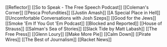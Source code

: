 [[Reflector]]
[[So to Speak - The Free Speech Podcast]]
[[Coleman's Corner]]
[[Pesca Profundities]]
[[Justin Amash]]
[[A Special Place in Hell]]
[[Uncomfortable Conversations with Josh Szeps]]
[[Good for the Jews]]
[[Smoke 'Em If You Got 'Em Podcast]]
[[Blocked and Reported]]
[[House of Strauss]]
[[Salman's Sea of Stories]]
[[Slack Tide by Matt Labash]]
[[The Free Press]]
[[Glenn Loury]]
[[Make More Pie]]
[[Calm Down]]
[[Pirate Wires]]
[[The Best of Journalism]]
[[Racket News]]